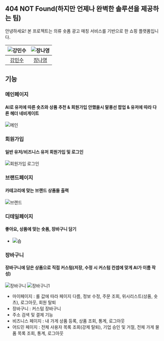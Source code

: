 ## 404 NOT Found(하지만 언제나 완벽한 솔루션을 제공하는 팀)

안녕하세요! 본 프로젝트는 의류 숏폼 광고 매칭 서비스를 기반으로 한 쇼핑 플랫폼입니다.

| ![강민수](https://avatars.githubusercontent.com/u/150498634?v=4) | ![장나영](https://avatars.githubusercontent.com/u/112605030?v=4) | 
| :-------------------------------------------------------------: | :-------------------------------------------------------------: |
|             [강민수](https://github.com/HanUL220)              |              [장나영](https://github.com/skdod2453)               | 

## 기능

### 메인페이지
#### AI로 유저에 따른 숏츠와 상품 추천 & 회원가입 안했을시 말풍선 팝업 & 유저에 따라 다른 헤더 네비게이트
![메인](https://github.com/user-attachments/assets/e862590b-4820-48a2-99a5-a475d373a3aa)

### 회원가입
#### 일반 유저/비즈니스 유저 회원가입 및 로그인
![회원가입 로그인](https://github.com/user-attachments/assets/c11d0d6b-75a5-4283-8f72-c2b212e708f8)

### 브랜드페이지
#### 카테고리에 맞는 브랜드 상품들 출력
![브랜드](https://github.com/user-attachments/assets/b5a96598-95f3-45c5-8fcc-9f2a85dccb74)


### 디테일페이지
#### 좋아요, 상품에 맞는 숏폼, 장바구니 담기
- ![숍](https://github.com/user-attachments/assets/13866ebf-d607-4223-9fe4-ff15952edda5)

### 장바구니
#### 장바구니에 담은 상품으로 직접 커스텀(저장, 수정 시 커스텀 컨셉에 맞게 AI가 이름 작성)
![장바구니](https://github.com/user-attachments/assets/c7ca511d-5d01-41b0-b06b-58b24eab0a56)
![장바구니1](https://github.com/user-attachments/assets/78bab5fc-119f-4323-a9d8-89b44bee7290)




- 마이페이지 : 롤 값에 따라 페이지 다름, 정보 수정, 주문 조회, 위시리스트(상품, 숏츠), 로그아웃, 회원 탈퇴
- 장바구니 : 커스텀 장바구니
- 주소 검색 및 결제 기능
- 비즈니스 페이지 : 내 가게 상품 등록, 상품 조회, 통계, 로그아웃
- 어드민 페이지 : 전체 사용자 목록 조회(강제 탈퇴), 기업 승인 및 거절, 전체 가게 물품 목록 조회, 통계, 로그아웃

